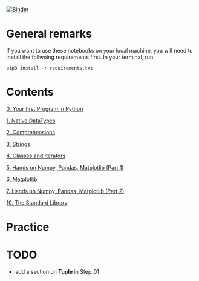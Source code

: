 [![Binder](https://mybinder.org/badge_logo.svg)](https://mybinder.org/v2/gh/UM6P/Al-Khwarizmi-Python-Programming/HEAD)

# General remarks

If you want to use these notebooks on your local machine, you will need to install the follwoing requirements first. In your terminal, run

```shell
pip3 install -r requirements.txt 
```

# Contents

[0. Your first Program in Python](https://nbviewer.jupyter.org/github/UM6P/Al-Khwarizmi-Python-Programming/blob/main/notebooks/Step_00.ipynb)

[1. Native DataTypes](https://nbviewer.jupyter.org/github/UM6P/Al-Khwarizmi-Python-Programming/blob/main/notebooks/Step_01.ipynb)

[2. Comprehensions](https://nbviewer.jupyter.org/github/UM6P/Al-Khwarizmi-Python-Programming/blob/main/notebooks/Step_02.ipynb)

[3. Strings](https://nbviewer.jupyter.org/github/UM6P/Al-Khwarizmi-Python-Programming/blob/main/notebooks/Step_03.ipynb)

[4. Classes and Iterators](https://nbviewer.jupyter.org/github/UM6P/Al-Khwarizmi-Python-Programming/blob/main/notebooks/Step_04.ipynb)

[5. Hands on Numpy, Pandas, Matplotlib (Part 1)](https://nbviewer.jupyter.org/github/UM6P/Al-Khwarizmi-Python-Programming/blob/main/notebooks/Step_05.ipynb)

[6. Matplotlib](https://nbviewer.jupyter.org/github/UM6P/Al-Khwarizmi-Python-Programming/blob/main/notebooks/Step_06.ipynb)

[7. Hands on Numpy, Pandas, Matplotlib (Part 2)](https://nbviewer.jupyter.org/github/UM6P/Al-Khwarizmi-Python-Programming/blob/main/notebooks/Step_07.ipynb)

[10. The Standard Library](https://nbviewer.jupyter.org/github/UM6P/Al-Khwarizmi-Python-Programming/blob/main/notebooks/Step_10.ipynb)


# Practice


# TODO

* add a section on **Tuple** in Step_01


